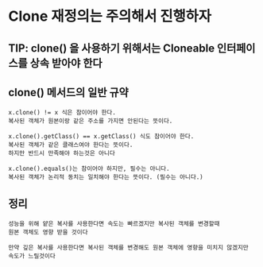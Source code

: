 # Clone 재정의는 주의해서 진행하자
## TIP: clone() 을 사용하기 위해서는 Cloneable 인터페이스를 상속 받아야 한다

## clone() 메서드의 일반 규약
    x.clone() != x 식은 참이어야 한다.
    복사된 객체가 원본이랑 같은 주소를 가지면 안된다는 뜻이다.

    x.clone().getClass() == x.getClass() 식도 참이어야 한다.
    복사된 객체가 같은 클래스여야 한다는 뜻이다.
    하지만 반드시 만족해야 하는것은 아니다 

    x.clone().equals()는 참이어야 하지만, 필수는 아니다.
    복사된 객체가 논리적 동치는 일치해야 한다는 뜻이다. (필수는 아니다.)

## 정리 
    성능을 위해 얕은 복사를 사용한다면 속도는 빠르겠지만 복사된 객체를 변경할때 
    원본 객체도 영향 받을 것이다 
    
    만약 깊은 복사를 사용한다면 복사된 객체를 변경해도 원본 객체에 영향을 미치지 않겠지만 
    속도가 느릴것이다 

    